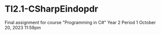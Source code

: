 # TI2.1-CSharpEindopdr

Final assignment for course "Programming in C#"
Year 2 Period 1
October 20, 2023 11:59pm
